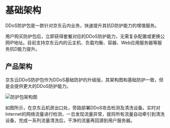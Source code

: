 # 基础架构

DDoS防护包是一款针对京东云内业务，快速提升其抗D防护能力的增值服务。

用户购买防护包后，立即获得套餐对应的DDoS防护能力，无需复杂配置或更换公网IP地址。目前支持京东云内的云主机、负载均衡、容器、Web应用服务器等服务抗D能力提升。

## 产品架构
京东云DDoS防护包作为DDoS基础防护的升级版，其架构图和基础防护一致，但是会提供更大的DDoS防护能力。

![防护包架构图](https://github.com/jdcloudcom/cn/blob/anti-ddos/image/Anti-DDoS-Protection-Package/防护包架构图.png)

如图所示，在京东云机房出口处，旁路部署DDoS攻击检测及清洗设备。实时对Internet的网络流量进行检测，一旦发现流量异常，就将所有流量自动牵引到清洗设备，完成一系列流量清洗后，干净的流量再回源到用户服务器。

